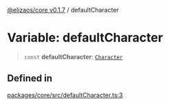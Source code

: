 [@elizaos/core v0.1.7](../index.md) / defaultCharacter

# Variable: defaultCharacter

> `const` **defaultCharacter**: [`Character`](../type-aliases/Character.md)

## Defined in

[packages/core/src/defaultCharacter.ts:3](https://github.com/elizaOS/eliza/blob/main/packages/core/src/defaultCharacter.ts#L3)
